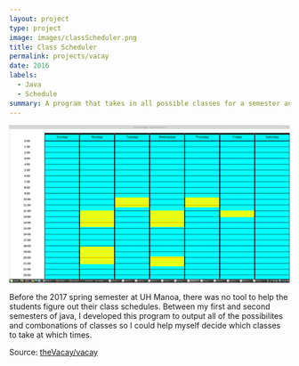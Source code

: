 ```yaml
---
layout: project
type: project
image: images/classScheduler.png
title: Class Scheduler
permalink: projects/vacay
date: 2016
labels:
  - Java
  - Schedule
summary: A program that takes in all possible classes for a semester and returns all possible combinations for those classes in a weekly schedule for that semseter.
---
```


<img class="ui medium right floated rounded image" src="../images/classSchedulerlong.png">

Before the 2017 spring semester at UH Manoa, there was no tool to help the students figure out their class schedules. Between my first and second semesters of java, I developed this program to output all of the possibilites and combonations of classes so I could help myself decide which classes to take at which times.
 
Source: <a href="https://github.com/zknoebel/ClassScheduler"><i class="large github icon"></i>theVacay/vacay</a>
